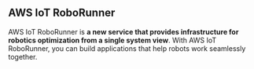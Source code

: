 ## AWS IoT RoboRunner

AWS IoT RoboRunner is **a new service that provides infrastructure for robotics optimization from a single system view**. With AWS IoT RoboRunner, you can build applications that help robots work seamlessly together.